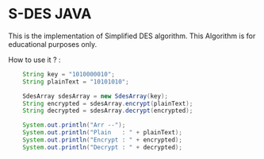 # S-DES JAVA

This is the implementation of Simplified DES algorithm.
This Algorithm is for educational purposes only.


How to use it ? : 

```java
    String key = "1010000010";
    String plainText = "10101010";

    SdesArray sdesArray = new SdesArray(key);
    String encrypted = sdesArray.encrypt(plainText);
    String decrypted = sdesArray.decrypt(encrypted);

    System.out.println("Arr --");
    System.out.println("Plain   : " + plainText);
    System.out.println("Encrypt : " + encrypted);
    System.out.println("Decrypt : " + decrypted);
```